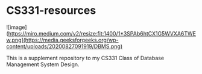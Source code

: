 # CS331-resources

![image](https://miro.medium.com/v2/resize:fit:1400/1*3SPAb6htCX1G5WVXA6TWEw.png](https://media.geeksforgeeks.org/wp-content/uploads/20200827091919/DBMS.png)

This is a supplement repository to my CS331 Class of Database Management System Design.
